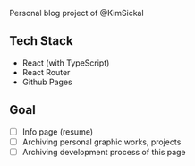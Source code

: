 Personal blog project of @KimSickal

## Tech Stack
- React (with TypeScript)
- React Router
- Github Pages

## Goal
 - [ ] Info page (resume)
 - [ ] Archiving personal graphic works, projects
 - [ ] Archiving development process of this page
